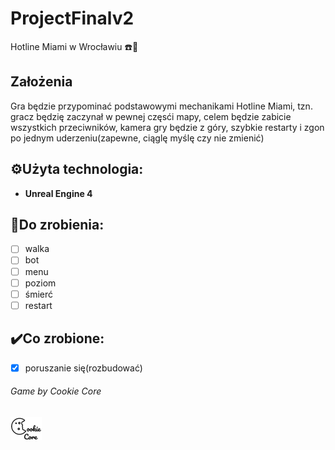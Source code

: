 # ProjectFinalv2
Hotline Miami w Wrocławiu ☎️🚋
## Założenia
Gra będzie przypominać podstawowymi mechanikami Hotline Miami, tzn. gracz będzię zaczynał w pewnej częsći mapy, celem będzie zabicie wszystkich przeciwników, kamera gry będzie z góry, szybkie restarty i zgon po jednym uderzeniu(zapewne, ciąglę myślę czy nie zmienić)
## ⚙️Użyta technologia:
- **Unreal Engine 4**
## 📜Do zrobienia:
- [ ] walka
- [ ] bot
- [ ] menu
- [ ] poziom
- [ ] śmierć
- [ ] restart

## ✔️Co zrobione:
- [x] poruszanie się(rozbudować)

###### Game by Cookie Core 
![alt text](https://raw.githubusercontent.com/marcinu456/Logo/master/logocoockiecore_icon.png "Cookie Core logo")